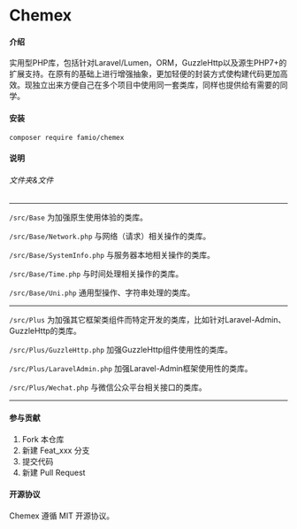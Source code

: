 # Chemex

#### 介绍

实用型PHP库，包括针对Laravel/Lumen，ORM，GuzzleHttp以及源生PHP7+的扩展支持。在原有的基础上进行增强抽象，更加轻便的封装方式使构建代码更加高效。现独立出来方便自己在多个项目中使用同一套类库，同样也提供给有需要的同学。

#### 安装

```composer require famio/chemex```

#### 说明

###### 文件夹&文件

---

```/src/Base``` 为加强原生使用体验的类库。

```/src/Base/Network.php``` 与网络（请求）相关操作的类库。

```/src/Base/SystemInfo.php``` 与服务器本地相关操作的类库。

```/src/Base/Time.php``` 与时间处理相关操作的类库。

```/src/Base/Uni.php``` 通用型操作、字符串处理的类库。

---

```/src/Plus``` 为加强其它框架类组件而特定开发的类库，比如针对Laravel-Admin、GuzzleHttp的类库。

```/src/Plus/GuzzleHttp.php``` 加强GuzzleHttp组件使用性的类库。

```/src/Plus/LaravelAdmin.php``` 加强Laravel-Admin框架使用性的类库。

```/src/Plus/Wechat.php``` 与微信公众平台相关接口的类库。

---

#### 参与贡献

1. Fork 本仓库
2. 新建 Feat_xxx 分支
3. 提交代码
4. 新建 Pull Request

#### 开源协议

Chemex 遵循 MIT 开源协议。